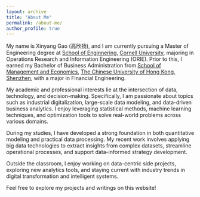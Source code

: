 ```yaml
---
layout: archive
title: "About Me"
permalink: /about-me/
author_profile: true
---
```


My name is Xinyang Gao (高欣扬), and I am currently pursuing a Master of Engineering degree at [School of Enginnering](https://www.engineering.cornell.edu/), [Cornell University](https://www.cornell.edu/), majoring in Operations Research and Information Engineering (ORIE). Prior to this, I earned my Bachelor of Business Administration from [School of Management and Economics](https://sme.cuhk.edu.cn/en), [The Chinese University of Hong Kong, Shenzhen](https://cuhk.edu.cn/en), with a major in Financial Engineering.

My academic and professional interests lie at the intersection of data, technology, and decision-making. Specifically, I am passionate about topics such as industrial digitalization, large-scale data modeling, and data-driven business analytics. I enjoy leveraging statistical methods, machine learning techniques, and optimization tools to solve real-world problems across various domains.

During my studies, I have developed a strong foundation in both quantitative modeling and practical data processing. My recent work involves applying big data technologies to extract insights from complex datasets, streamline operational processes, and support data-informed strategy development.

Outside the classroom, I enjoy working on data-centric side projects, exploring new analytics tools, and staying current with industry trends in digital transformation and intelligent systems.

Feel free to explore my projects and writings on this website!

